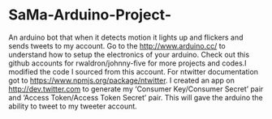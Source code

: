 SaMa-Arduino-Project-
=====================

 An arduino bot that when it detects motion it lights up and flickers and sends tweets to my account.
 Go to the http://www.arduino.cc/ to understand how to setup the electronics of your arduino.
 Check out this github accounts for rwaldron/johnny-five for more projects and codes.I modified the code I sourced from this account.
 For ntwitter documentation got to https://www.npmjs.org/package/ntwitter.
 I created an app on http://dev.twitter.com to generate my ‘Consumer Key/Consumer Secret’ pair and ‘Access Token/Access Token Secret’ pair. This will gave the arduino the ability to tweet to my tweeter account. 

